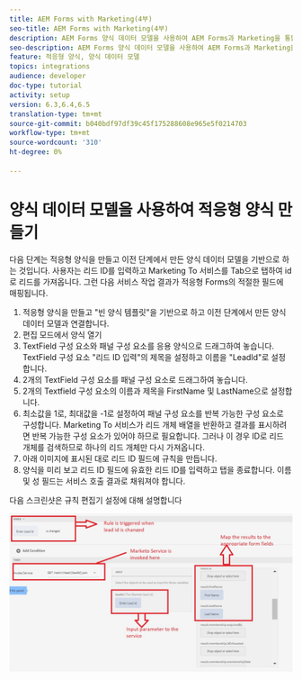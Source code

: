 ```yaml
---
title: AEM Forms with Marketing(4부)
seo-title: AEM Forms with Marketing(4부)
description: AEM Forms 양식 데이터 모델을 사용하여 AEM Forms과 Marketing을 통합하는 자습서입니다.
seo-description: AEM Forms 양식 데이터 모델을 사용하여 AEM Forms과 Marketing을 통합하는 자습서입니다.
feature: 적응형 양식, 양식 데이터 모델
topics: integrations
audience: developer
doc-type: tutorial
activity: setup
version: 6.3,6.4,6.5
translation-type: tm+mt
source-git-commit: b040bdf97df39c45f175288608e965e5f0214703
workflow-type: tm+mt
source-wordcount: '310'
ht-degree: 0%

---
```



# 양식 데이터 모델을 사용하여 적응형 양식 만들기

다음 단계는 적응형 양식을 만들고 이전 단계에서 만든 양식 데이터 모델을 기반으로 하는 것입니다.
사용자는 리드 ID를 입력하고 Marketing To 서비스를 Tab으로 탭하여 id로 리드를 가져옵니다. 그런 다음 서비스 작업 결과가 적응형 Forms의 적절한 필드에 매핑됩니다.

1. 적응형 양식을 만들고 &quot;빈 양식 템플릿&quot;을 기반으로 하고 이전 단계에서 만든 양식 데이터 모델과 연결합니다.
1. 편집 모드에서 양식 열기
1. TextField 구성 요소와 패널 구성 요소를 응용 양식으로 드래그하여 놓습니다. TextField 구성 요소 &quot;리드 ID 입력&quot;의 제목을 설정하고 이름을 &quot;LeadId&quot;로 설정합니다.
1. 2개의 TextField 구성 요소를 패널 구성 요소로 드래그하여 놓습니다.
1. 2개의 Textfield 구성 요소의 이름과 제목을 FirstName 및 LastName으로 설정합니다.
1. 최소값을 1로, 최대값을 -1로 설정하여 패널 구성 요소를 반복 가능한 구성 요소로 구성합니다. Marketing To 서비스가 리드 개체 배열을 반환하고 결과를 표시하려면 반복 가능한 구성 요소가 있어야 하므로 필요합니다. 그러나 이 경우 ID로 리드 개체를 검색하므로 하나의 리드 개체만 다시 가져옵니다.
1. 아래 이미지에 표시된 대로 리드 ID 필드에 규칙을 만듭니다.
1. 양식을 미리 보고 리드 ID 필드에 유효한 리드 ID를 입력하고 탭을 종료합니다. 이름 및 성 필드는 서비스 호출 결과로 채워져야 합니다.

다음 스크린샷은 규칙 편집기 설정에 대해 설명합니다

![규칙 편집기](assets/ruleeditor.jfif)
